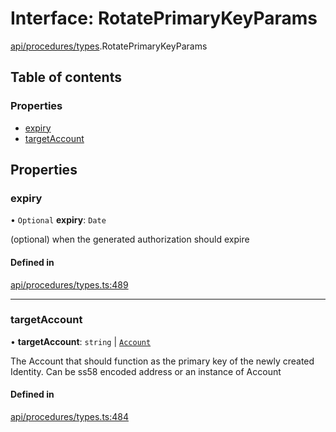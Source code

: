 # Interface: RotatePrimaryKeyParams

[api/procedures/types](../wiki/api.procedures.types).RotatePrimaryKeyParams

## Table of contents

### Properties

- [expiry](../wiki/api.procedures.types.RotatePrimaryKeyParams#expiry)
- [targetAccount](../wiki/api.procedures.types.RotatePrimaryKeyParams#targetaccount)

## Properties

### expiry

• `Optional` **expiry**: `Date`

(optional) when the generated authorization should expire

#### Defined in

[api/procedures/types.ts:489](https://github.com/PolymeshAssociation/polymesh-sdk/blob/079537ad/src/api/procedures/types.ts#L489)

___

### targetAccount

• **targetAccount**: `string` \| [`Account`](../wiki/api.entities.Account.Account)

The Account that should function as the primary key of the newly created Identity. Can be ss58 encoded address or an instance of Account

#### Defined in

[api/procedures/types.ts:484](https://github.com/PolymeshAssociation/polymesh-sdk/blob/079537ad/src/api/procedures/types.ts#L484)
